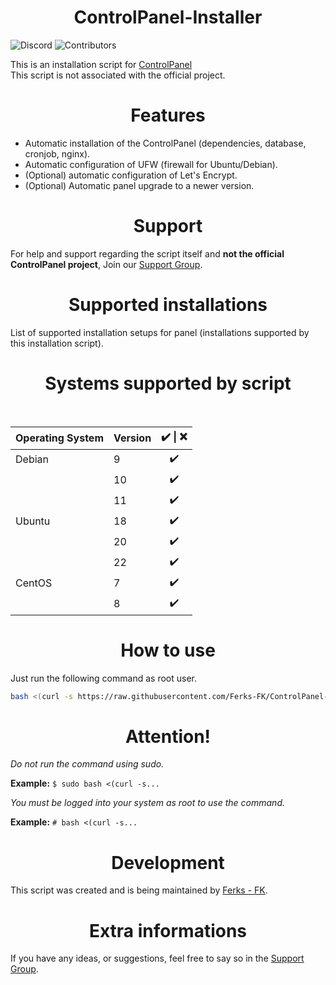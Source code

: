 <h1 align=center>ControlPanel-Installer</h1>

![Discord](https://img.shields.io/discord/876934115302178876?label=DISCORD&style=for-the-badge)
![Contributors](https://img.shields.io/github/contributors/Ferks-FK/ControlPanel-Installer?style=for-the-badge)

This is an installation script for [ControlPanel](https://ctrlpanel.gg/)<br>
This script is not associated with the official project.

<h1 align="center">Features</h1>

- Automatic installation of the ControlPanel (dependencies, database, cronjob, nginx).
- Automatic configuration of UFW (firewall for Ubuntu/Debian).
- (Optional) automatic configuration of Let's Encrypt.
- (Optional) Automatic panel upgrade to a newer version.

<h1 align="center">Support</h1>

For help and support regarding the script itself and **not the official ControlPanel project**, Join our [Support Group](https://discord.gg/buDBbSGJmQ).

<h1 align=center>Supported installations</h1>

List of supported installation setups for panel (installations supported by this installation script).

<h1 align="center">Systems supported by script</h1></br>

|   Operating System    |  Version       | ✔️ \| ❌    |
| :---                  |     :---       | :---:      |
| Debian                | 9              | ✔️         |
|                       | 10             | ✔️         |
|                       | 11             | ✔️         |
| Ubuntu                | 18             | ✔️         |
|                       | 20             | ✔️         |
|                       | 22             | ✔️         |
| CentOS                | 7              | ✔️         |
|                       | 8              | ✔️         |


<h1 align="center">How to use</h1>

Just run the following command as root user.

```bash
bash <(curl -s https://raw.githubusercontent.com/Ferks-FK/ControlPanel-Installer/development/install.sh)
```

<h1 align="center">Attention!</h1>

*Do not run the command using sudo.*

**Example:** ```$ sudo bash <(curl -s...```

*You must be logged into your system as root to use the command.*

**Example:** ```# bash <(curl -s...```


<h1 align="center">Development</h1>

This script was created and is being maintained by [Ferks - FK](https://github.com/Ferks-FK).

<h1 align="center">Extra informations</h1>

If you have any ideas, or suggestions, feel free to say so in the [Support Group](https://discord.gg/buDBbSGJmQ).
